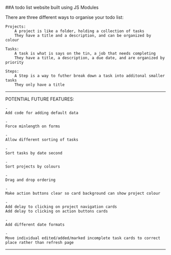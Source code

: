 ##A todo list website built using JS Modules

There are three different ways to organise your todo list:

    Projects:
        A project is like a folder, holding a collection of tasks
        They have a title and a description, and can be organized by colour 

    Tasks:
        A task is what is says on the tin, a job that needs completing
        They have a title, a description, a due date, and are organized by priority

    Steps:
        A Step is a way to futher break down a task into additonal smaller tasks
        They only have a title
--------------------------------------------------------------------------
POTENTIAL FUTURE FEATURES:

    -
    Add code for adding default data
    
    -
    Force minlength on forms

    -
    Allow different sorting of tasks

    -
    Sort tasks by date second

    -
    Sort projects by colours

    -
    Drag and drop ordering

    -
    Make action buttons clear so card background can show project colour

    - 
    Add delay to clicking on project navigation cards
    Add delay to clicking on action buttons cards

    -
    Add different date formats

    -
    Move individual edited/added/marked incomplete task cards to correct place rather than refresh page
--------------------------------------------------------------------------

